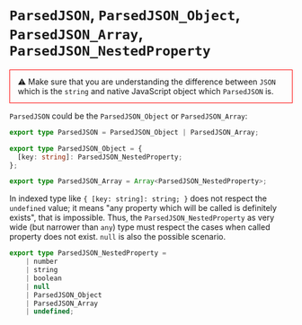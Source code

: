# `ParsedJSON`, `ParsedJSON_Object`, `ParsedJSON_Array`, `ParsedJSON_NestedProperty`

<div style="border: 1px solid red; padding: 12px 14px">
  ⚠ Make sure that you are understanding the difference between <code>JSON</code> which is the <code>string</code> and native 
  JavaScript object which <code>ParsedJSON</code> is.
</div>

`ParsedJSON` could be the `ParsedJSON_Object` or `ParsedJSON_Array`:

```typescript
export type ParsedJSON = ParsedJSON_Object | ParsedJSON_Array;

export type ParsedJSON_Object = {
  [key: string]: ParsedJSON_NestedProperty;
};

export type ParsedJSON_Array = Array<ParsedJSON_NestedProperty>;
``` 

In indexed type like `{ [key: string]: string; }` does not respect the `undefined` value; it means "any property
which will be called is definitely exists", that is impossible. Thus, the `ParsedJSON_NestedProperty` as very wide
(but narrower than `any`) type must respect the cases when called property does not exist.
`null` is also the possible scenario.

```typescript
export type ParsedJSON_NestedProperty =
    | number
    | string
    | boolean
    | null
    | ParsedJSON_Object
    | ParsedJSON_Array
    | undefined;
```
